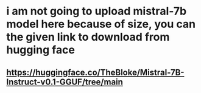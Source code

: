 # i am not going to upload mistral-7b model here because of size, you can the given link to download from hugging face 
## https://huggingface.co/TheBloke/Mistral-7B-Instruct-v0.1-GGUF/tree/main
